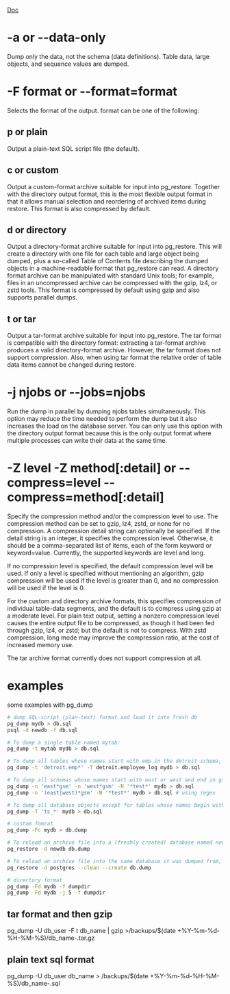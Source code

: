 ---
---

[Doc](https://www.postgresql.org/docs/current/app-pgdump.html)

# -a or --data-only
Dump only the data, not the schema (data definitions). Table data, large objects, and sequence values are dumped.

# -F format or --format=format
Selects the format of the output. format can be one of the following:

## p or plain
Output a plain-text SQL script file (the default).

## c or custom
Output a custom-format archive suitable for input into pg_restore. Together with the directory output format, this is the most flexible output format in that it allows manual selection and reordering of archived items during restore. This format is also compressed by default.

## d or directory
Output a directory-format archive suitable for input into pg_restore. This will create a directory with one file for each table and large object being dumped, plus a so-called Table of Contents file describing the dumped objects in a machine-readable format that pg_restore can read. A directory format archive can be manipulated with standard Unix tools; for example, files in an uncompressed archive can be compressed with the gzip, lz4, or zstd tools. This format is compressed by default using gzip and also supports parallel dumps.

## t or tar
Output a tar-format archive suitable for input into pg_restore. The tar format is compatible with the directory format: extracting a tar-format archive produces a valid directory-format archive. However, the tar format does not support compression. Also, when using tar format the relative order of table data items cannot be changed during restore.

# -j njobs or --jobs=njobs
Run the dump in parallel by dumping njobs tables simultaneously. This option may reduce the time needed to perform the dump but it also increases the load on the database server. You can only use this option with the directory output format because this is the only output format where multiple processes can write their data at the same time.


# -Z level -Z method[:detail] or --compress=level --compress=method[:detail]
Specify the compression method and/or the compression level to use. The compression method can be set to gzip, lz4, zstd, or none for no compression. A compression detail string can optionally be specified. If the detail string is an integer, it specifies the compression level. Otherwise, it should be a comma-separated list of items, each of the form keyword or keyword=value. Currently, the supported keywords are level and long.

If no compression level is specified, the default compression level will be used. If only a level is specified without mentioning an algorithm, gzip compression will be used if the level is greater than 0, and no compression will be used if the level is 0.

For the custom and directory archive formats, this specifies compression of individual table-data segments, and the default is to compress using gzip at a moderate level. For plain text output, setting a nonzero compression level causes the entire output file to be compressed, as though it had been fed through gzip, lz4, or zstd; but the default is not to compress. With zstd compression, long mode may improve the compression ratio, at the cost of increased memory use.

The tar archive format currently does not support compression at all.

# examples
some examples with pg_dump
```bash
# dump SQL-script (plan-text) format and load it into fresh db
pg_dump mydb > db.sql
psql -d newdb -f db.sql

# To dump a single table named mytab:
pg_dump -t mytab mydb > db.sql

# To dump all tables whose names start with emp in the detroit schema, except for the table named employee_log:
pg_dump -t 'detroit.emp*' -T detroit.employee_log mydb > db.sql

# To dump all schemas whose names start with east or west and end in gsm, excluding any schemas whose names contain the word test:
pg_dump -n 'east*gsm' -n 'west*gsm' -N '*test*' mydb > db.sql
pg_dump -n '(east|west)*gsm' -N '*test*' mydb > db.sql # using regex

# To dump all database objects except for tables whose names begin with ts_:
pg_dump -T 'ts_*' mydb > db.sql

# custom fomrat
pg_dump -Fc mydb > db.dump

# To reload an archive file into a (freshly created) database named newdb:
pg_restore -d newdb db.dump

# To reload an archive file into the same database it was dumped from, discarding the current contents of that database:
pg_restore -d postgres --clean --create db.dump

# directory format
pg_dump -Fd mydb -f dumpdir
pg_dump -Fd mydb -j 5 -f dumpdir

```
## tar format and then gzip
pg_dump -U db_user -F t db_name | gzip >/backups/$(date +%Y-%m-%d-%H-%M-%S)/db_name-.tar.gz

## plain text sql format
pg_dump -U db_user db_name > /backups/$(date +%Y-%m-%d-%H-%M-%S)/db_name-.sql